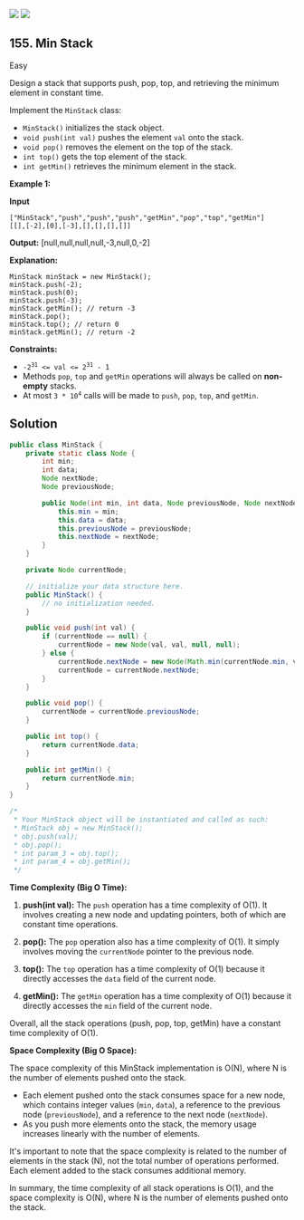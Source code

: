 [![](https://img.shields.io/github/stars/javadev/LeetCode-in-All?label=Stars&style=flat-square)](https://github.com/javadev/LeetCode-in-All)
[![](https://img.shields.io/github/forks/javadev/LeetCode-in-All?label=Fork%20me%20on%20GitHub%20&style=flat-square)](https://github.com/javadev/LeetCode-in-All/fork)

## 155\. Min Stack

Easy

Design a stack that supports push, pop, top, and retrieving the minimum element in constant time.

Implement the `MinStack` class:

*   `MinStack()` initializes the stack object.
*   `void push(int val)` pushes the element `val` onto the stack.
*   `void pop()` removes the element on the top of the stack.
*   `int top()` gets the top element of the stack.
*   `int getMin()` retrieves the minimum element in the stack.

**Example 1:**

**Input**

    ["MinStack","push","push","push","getMin","pop","top","getMin"]
    [[],[-2],[0],[-3],[],[],[],[]]

**Output:** [null,null,null,null,-3,null,0,-2]

**Explanation:**

    MinStack minStack = new MinStack();
    minStack.push(-2);
    minStack.push(0);
    minStack.push(-3);
    minStack.getMin(); // return -3
    minStack.pop();
    minStack.top(); // return 0
    minStack.getMin(); // return -2 

**Constraints:**

*   <code>-2<sup>31</sup> <= val <= 2<sup>31</sup> - 1</code>
*   Methods `pop`, `top` and `getMin` operations will always be called on **non-empty** stacks.
*   At most <code>3 * 10<sup>4</sup></code> calls will be made to `push`, `pop`, `top`, and `getMin`.

## Solution

```java
public class MinStack {
    private static class Node {
        int min;
        int data;
        Node nextNode;
        Node previousNode;

        public Node(int min, int data, Node previousNode, Node nextNode) {
            this.min = min;
            this.data = data;
            this.previousNode = previousNode;
            this.nextNode = nextNode;
        }
    }

    private Node currentNode;

    // initialize your data structure here.
    public MinStack() {
        // no initialization needed.
    }

    public void push(int val) {
        if (currentNode == null) {
            currentNode = new Node(val, val, null, null);
        } else {
            currentNode.nextNode = new Node(Math.min(currentNode.min, val), val, currentNode, null);
            currentNode = currentNode.nextNode;
        }
    }

    public void pop() {
        currentNode = currentNode.previousNode;
    }

    public int top() {
        return currentNode.data;
    }

    public int getMin() {
        return currentNode.min;
    }
}

/*
 * Your MinStack object will be instantiated and called as such:
 * MinStack obj = new MinStack();
 * obj.push(val);
 * obj.pop();
 * int param_3 = obj.top();
 * int param_4 = obj.getMin();
 */
```

**Time Complexity (Big O Time):**

1. **push(int val):** The `push` operation has a time complexity of O(1). It involves creating a new node and updating pointers, both of which are constant time operations.

2. **pop():** The `pop` operation also has a time complexity of O(1). It simply involves moving the `currentNode` pointer to the previous node.

3. **top():** The `top` operation has a time complexity of O(1) because it directly accesses the `data` field of the current node.

4. **getMin():** The `getMin` operation has a time complexity of O(1) because it directly accesses the `min` field of the current node.

Overall, all the stack operations (push, pop, top, getMin) have a constant time complexity of O(1).

**Space Complexity (Big O Space):**

The space complexity of this MinStack implementation is O(N), where N is the number of elements pushed onto the stack. 

- Each element pushed onto the stack consumes space for a new node, which contains integer values (`min`, `data`), a reference to the previous node (`previousNode`), and a reference to the next node (`nextNode`).
- As you push more elements onto the stack, the memory usage increases linearly with the number of elements.

It's important to note that the space complexity is related to the number of elements in the stack (N), not the total number of operations performed. Each element added to the stack consumes additional memory.

In summary, the time complexity of all stack operations is O(1), and the space complexity is O(N), where N is the number of elements pushed onto the stack.
